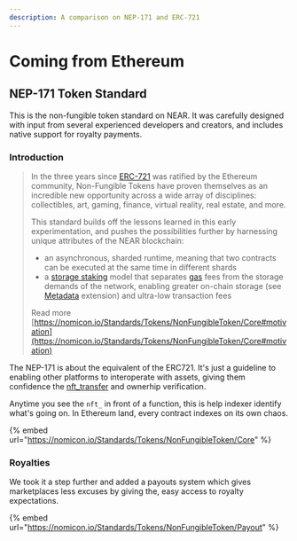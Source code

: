 ```yaml
---
description: A comparison on NEP-171 and ERC-721
---
```


# Coming from Ethereum

## NEP-171 Token Standard

This is the non-fungible token standard on NEAR. It was carefully designed with input from several experienced developers and creators, and includes native support for royalty payments.

### Introduction

> In the three years since [ERC-721](https://eips.ethereum.org/EIPS/eip-721) was ratified by the Ethereum community, Non-Fungible Tokens have proven themselves as an incredible new opportunity across a wide array of disciplines: collectibles, art, gaming, finance, virtual reality, real estate, and more.
>
>
>
> This standard builds off the lessons learned in this early experimentation, and pushes the possibilities further by harnessing unique attributes of the NEAR blockchain:
>
> * an asynchronous, sharded runtime, meaning that two contracts can be executed at the same time in different shards
> * a [storage staking](https://docs.near.org/docs/concepts/storage-staking) model that separates [gas](https://docs.near.org/docs/concepts/gas) fees from the storage demands of the network, enabling greater on-chain storage (see [Metadata](https://nomicon.io/Standards/Tokens/NonFungibleToken/Metadata) extension) and ultra-low transaction fees
>
> Read more [https://nomicon.io/Standards/Tokens/NonFungibleToken/Core#motivation](https://nomicon.io/Standards/Tokens/NonFungibleToken/Core#motivation)

The NEP-171 is about the equivalent of the ERC721. It's just a guideline to enabling other platforms to interoperate with assets, giving them confidence the [nft\_transfer](https://github.com/near/NEPs/blob/master/specs/Standards/NonFungibleToken/Core.md#nft-interface) and ownerhip verification.

Anytime you see the `nft_` in front of a function, this is help indexer identify what's going on. In Ethereum land, every contract indexes on its own chaos.

{% embed url="https://nomicon.io/Standards/Tokens/NonFungibleToken/Core" %}

### Royalties

We took it a step further and added a payouts system which gives marketplaces less excuses by giving the, easy access to royalty expectations.&#x20;

{% embed url="https://nomicon.io/Standards/Tokens/NonFungibleToken/Payout" %}
